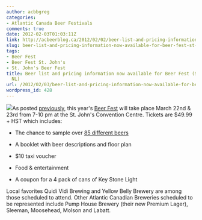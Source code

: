 ```yaml
---
author: acbbgreg
categories:
- Atlantic Canada Beer Festivals
comments: true
date: 2012-02-03T01:03:11Z
link: http://acbeerblog.ca/2012/02/02/beer-list-and-pricing-information-now-available-for-beer-fest-st-johns-nl/
slug: beer-list-and-pricing-information-now-available-for-beer-fest-st-johns-nl
tags:
- Beer Fest
- Beer Fest St. John's
- St. John's Beer Fest
title: Beer list and pricing information now available for Beer Fest (St. John's,
  NL)
url: /2012/02/03/beer-list-and-pricing-information-now-available-for-beer-fest-st-johns-nl/
wordpress_id: 428
---
```


[![](http://acbeerblog.ca/wp-content/uploads/2012/02/beer_fest_logo_300.jpg)](http://acbeerblog.ca/wp-content/uploads/2012/02/beer_fest_logo_300.jpg)As posted [previously](http://atlanticcanadabeerblog.wordpress.com/2012/01/01/beer-fest-st-johns-nl/), this year's [Beer Fest](http://www.nlliquor.com/events/beerfestdetails.asp) will take place March 22nd & 23rd from 7-10 pm at the St. John's Convention Centre.  Tickets are $49.99 + HST which includes:







	
  * The chance to sample over [85 different beers](http://www.nlliquor.com/events/downloads/BF12%20Web%20Product%20List.pdf)

	
  * A booklet with beer descriptions and floor plan

	
  * $10 taxi voucher

	
  * Food & entertainment

	
  * A coupon for a 4 pack of cans of Key Stone Light


Local favorites Quidi Vidi Brewing and Yellow Belly Brewery are among those scheduled to attend.  Other Atlantic Canadian Breweries scheduled to be represented include Pump House Brewery (their new Premium Lager), Sleeman, Moosehead, Molson and Labatt.
